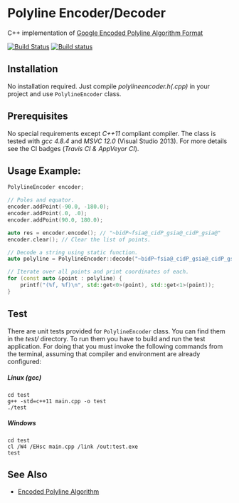 # Polyline Encoder/Decoder
C++ implementation of [Google Encoded Polyline Algorithm Format](https://developers.google.com/maps/documentation/utilities/polylinealgorithm)

[![Build Status](https://travis-ci.org/vahancho/polylineencoder.svg?branch=master)](https://travis-ci.org/vahancho/polylineencoder)
[![Build status](https://ci.appveyor.com/api/projects/status/6tg1kkp5fgk3x2fd?svg=true)](https://ci.appveyor.com/project/vahancho/polylineencoder)

## Installation

No installation required. Just compile *polylineencoder.h(.cpp)* in your project and use `PolylineEncoder` class.

## Prerequisites

No special requirements except *C++11* compliant compiler. The class is tested with *gcc 4.8.4* and *MSVC 12.0* (Visual Studio 2013).
For more details see the CI badges (*Travis CI & AppVeyor CI*).

## Usage Example:

```cpp
PolylineEncoder encoder;

// Poles and equator.
encoder.addPoint(-90.0, -180.0);
encoder.addPoint(.0, .0);
encoder.addPoint(90.0, 180.0);

auto res = encoder.encode(); // "~bidP~fsia@_cidP_gsia@_cidP_gsia@"
encoder.clear(); // Clear the list of points.

// Decode a string using static function.
auto polyline = PolylineEncoder::decode("~bidP~fsia@_cidP_gsia@_cidP_gsia@");

// Iterate over all points and print coordinates of each.
for (const auto &point : polyline) {
    printf("(%f, %f)\n", std::get<0>(point), std::get<1>(point));
}
```

## Test

There are unit tests provided for `PolylineEncoder` class. You can find them in the *test/* directory.
To run them you have to build and run the test application. For doing that you must invoke the following
commands from the terminal, assuming that compiler and environment are already configured:

##### Linux (gcc)
```
cd test
g++ -std=c++11 main.cpp -o test
./test
```

##### Windows
```
cd test
cl /W4 /EHsc main.cpp /link /out:test.exe
test
```

## See Also

* [Encoded Polyline Algorithm](https://developers.google.com/maps/documentation/utilities/polylinealgorithm)


